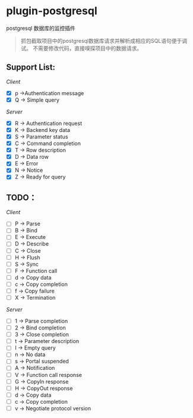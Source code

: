 # plugin-postgresql

postgresql 数据库的监控插件



> 抓包截取项目中的postgresql数据库请求并解析成相应的SQL语句便于调试。 不需要修改代码，直接嗅探项目中的数据请求。



## Support List:

*Client*

- [x] p ->Authentication message
- [x] Q -> Simple query

*Server*

- [x] R -> Authentication request
- [x] K -> Backend key data
- [x] S -> Parameter status
- [x] C -> Command completion
- [x] T -> Row description
- [x] D -> Data row
- [x] E -> Error
- [x] N -> Notice
- [x] Z -> Ready for query

## TODO：

*Client*

- [ ] P -> Parse
- [ ] B -> Bind
- [ ] E -> Execute
- [ ] D -> Describe
- [ ] C -> Close
- [ ]  H -> Flush
- [ ]  S -> Sync
- [ ]  F -> Function call
- [ ]  d -> Copy data
- [ ]  c -> Copy completion
- [ ]  f -> Copy failure
- [ ]  X -> Termination  

*Server*

- [ ] 1 -> Parse completion
- [ ] 2 -> Bind completion
- [ ] 3 -> Close completion
- [ ] t -> Parameter description
- [ ] I -> Empty query
- [ ] n -> No data
- [ ] s -> Portal suspended
- [ ] A -> Notification
- [ ] V -> Function call response
- [ ] G -> CopyIn response
- [ ] H -> CopyOut response
- [ ] d -> Copy data
- [ ] c -> Copy completion
- [ ] v -> Negotiate protocol version 